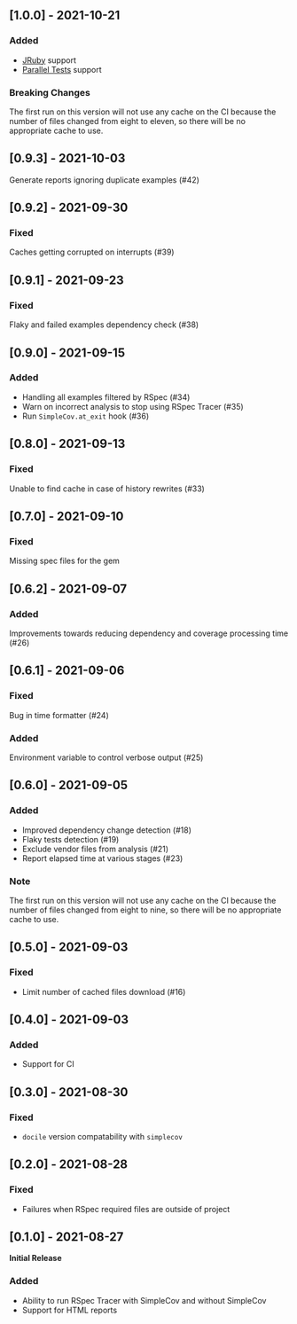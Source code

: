 ## [1.0.0] - 2021-10-21

### Added

- [JRuby](https://github.com/jruby/jruby) support
- [Parallel Tests](https://github.com/grosser/parallel_tests) support

### Breaking Changes

The first run on this version will not use any cache on the CI because the number
of files changed from eight to eleven, so there will be no appropriate cache to use.

## [0.9.3] - 2021-10-03

Generate reports ignoring duplicate examples (#42)

## [0.9.2] - 2021-09-30

### Fixed

Caches getting corrupted on interrupts (#39)

## [0.9.1] - 2021-09-23

### Fixed

Flaky and failed examples dependency check (#38)

## [0.9.0] - 2021-09-15

### Added

- Handling all examples filtered by RSpec (#34)
- Warn on incorrect analysis to stop using RSpec Tracer (#35)
- Run `SimpleCov.at_exit` hook (#36)

## [0.8.0] - 2021-09-13

### Fixed

Unable to find cache in case of history rewrites (#33)

## [0.7.0] - 2021-09-10

### Fixed

Missing spec files for the gem

## [0.6.2] - 2021-09-07

### Added

Improvements towards reducing dependency and coverage processing time (#26)

## [0.6.1] - 2021-09-06

### Fixed

Bug in time formatter (#24)

### Added

Environment variable to control verbose output (#25)

## [0.6.0] - 2021-09-05

### Added

- Improved dependency change detection (#18)
- Flaky tests detection (#19)
- Exclude vendor files from analysis (#21)
- Report elapsed time at various stages (#23)

### Note

The first run on this version will not use any cache on the CI because the number
of files changed from eight to nine, so there will be no appropriate cache to use.

## [0.5.0] - 2021-09-03

### Fixed

- Limit number of cached files download (#16)

## [0.4.0] - 2021-09-03

### Added

- Support for CI

## [0.3.0] - 2021-08-30

### Fixed

- `docile` version compatability with `simplecov`

## [0.2.0] - 2021-08-28

### Fixed

- Failures when RSpec required files are outside of project

## [0.1.0] - 2021-08-27

**Initial Release**

### Added

- Ability to run RSpec Tracer with SimpleCov and without SimpleCov
- Support for HTML reports
